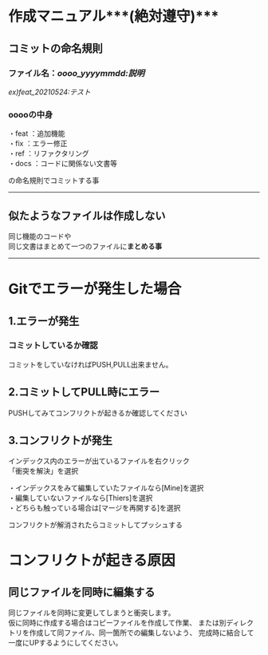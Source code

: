 # 作成マニュアル***(絶対遵守)***
   
## コミットの命名規則  #
### ファイル名：*oooo_yyyymmdd:説明*  
*ex)feat_20210524:テスト*  
### ooooの中身  
・feat ：追加機能  
・fix  ：エラー修正  
・ref  ：リファクタリング  
・docs ：コードに関係ない文書等  
  
の命名規則でコミットする事  
**********************************************

## 似たようなファイルは作成しない  

同じ機能のコードや  
同じ文書はまとめて一つのファイルに**まとめる事**
********************************************

# Gitでエラーが発生した場合
## 1.エラーが発生
### コミットしているか確認
コミットをしていなければPUSH,PULL出来ません。
## 2.コミットしてPULL時にエラー
PUSHしてみてコンフリクトが起きるか確認してください
## 3.コンフリクトが発生
インデックス内のエラーが出ているファイルを右クリック  
「衝突を解決」を選択  

・インデックスをみて編集していたファイルなら[Mine]を選択  
・編集していないファイルなら[Thiers]を選択  
・どちらも触っている場合は[マージを再開する]を選択  

コンフリクトが解消されたらコミットしてプッシュする

# コンフリクトが起きる原因
## 同じファイルを同時に編集する  
同じファイルを同時に変更してしまうと衝突します。  
仮に同時に作成する場合はコピーファイルを作成して作業、
または別ディレクトリを作成して同ファイル、同一箇所での編集しないよう、
完成時に結合して一度にUPするようにしてください。
